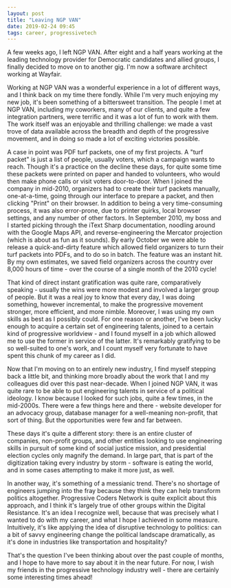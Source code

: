 ```yaml
---
layout: post
title: "Leaving NGP VAN"
date: 2019-02-24 09:45
tags: career, progressivetech
---
```


A few weeks ago, I left NGP VAN. After eight and a half years working at the leading technology provider for Democratic candidates and allied groups, I finally decided to move on to another gig. I'm now a software architect working at Wayfair.

Working at NGP VAN was a wonderful experience in a lot of different ways, and I think back on my time there fondly. While I'm very much enjoying my new job, it's been something of a bittersweet transition. The people I met at NGP VAN, including my coworkers, many of our clients, and quite a few integration partners, were terrific and it was a lot of fun to work with them. The work itself was an enjoyable and thrilling challenge: we made a vast trove of data available across the breadth and depth of the progressive movement, and in doing so made a lot of exciting victories possible.

A case in point was PDF turf packets, one of my first projects. A "turf packet" is just a list of people, usually voters, which a campaign wants to reach. Though it's a practice on the decline these days, for quite some time these packets were printed on paper and handed to volunteers, who would then make phone calls or visit voters door-to-door. When I joined the company in mid-2010, organizers had to create their turf packets manually, one-at-a-time, going through our interface to prepare a packet, and then clicking "Print" on their browser. In addition to being a very time-consuming process, it was also error-prone, due to printer quirks, local browser settings, and any number of other factors. In September 2010, my boss and I started picking through the iText Sharp documentation, noodling around with the Google Maps API, and reverse-engineering the Mercator projection (which is about as fun as it sounds). By early October we were able to release a quick-and-dirty feature which allowed field organizers to turn their turf packets into PDFs, and to do so in batch. The feature was an instant hit. By my own estimates, we saved field organizers across the country over 8,000 hours of time - over the course of a single month of the 2010 cycle!

That kind of direct instant gratification was quite rare, comparatively speaking - usually the wins were more modest and involved a larger group of people. But it was a real joy to know that every day, I was doing something, however incremental, to make the progressive movement stronger, more efficient, and more nimble. Moreover, I was using my own skills as best as I possibly could. For one reason or another, I've been lucky enough to acquire a certain set of engineering talents, joined to a certain kind of progressive worldview - and I found myself in a job which allowed me to use the former in service of the latter. It's remarkably gratifying to be so well-suited to one's work, and I count myself very fortunate to have spent this chunk of my career as I did.

Now that I'm moving on to an entirely new industry, I find myself stepping back a little bit, and thinking more broadly about the work that I and my colleagues did over this past near-decade. When I joined NGP VAN, it was quite rare to be able to put engineering talents in service of a political ideology. I know because I looked for such jobs, quite a few times, in the mid-2000s. There were a few things here and there - website developer for an advocacy group, database manager for a well-meaning non-profit, that sort of thing. But the opportunities were few and far between.

These days it's quite a different story: there is an entire cluster of companies, non-profit groups, and other entities looking to use engineering skills in pursuit of some kind of social justice mission, and presidential election cycles only magnify the demand. In large part, that is part of the digitization taking every industry by storm - software is eating the world, and in some cases attempting to make it more just, as well.

In another way, it's something of a messianic trend. There's no shortage of engineers jumping into the fray because they think they can help transform politics altogether. Progressive Coders Network is quite explicit about this approach, and I think it's largely true of other groups within the Digital Resistance. It's an idea I recognize well, because that was precisely what I wanted to do with my career, and what I hope I achieved in some measure. Intuitively, it's like applying the idea of disruptive technology to politics: can a bit of savvy engineering change the political landscape dramatically, as it's done in industries like transportation and hospitality?

That's the question I've been thinking about over the past couple of months, and I hope to have more to say about it in the near future. For now, I wish my friends in the progressive technology industry well - there are certainly some interesting times ahead!

